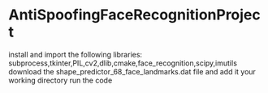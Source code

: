# AntiSpoofingFaceRecognitionProject
install and import the following libraries: subprocess,tkinter,PIL,cv2,dlib,cmake,face_recognition,scipy,imutils download the shape_predictor_68_face_landmarks.dat file and add it your working directory run the code

